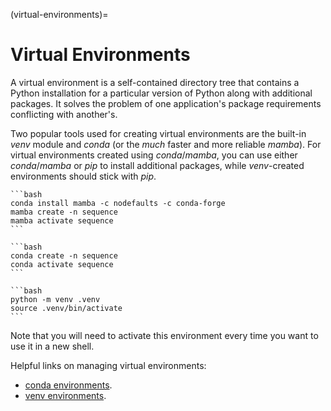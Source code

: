 (virtual-environments)=

# Virtual Environments

A virtual environment is a self-contained directory tree that contains a Python
installation for a particular version of Python along with additional packages.
It solves the problem of one application's package requirements conflicting with
another's.

Two popular tools used for creating virtual environments are the built-in *venv*
module and *conda* (or the *much* faster and more reliable *mamba*). For virtual
environments created using *conda*/*mamba*, you can use either *conda*/*mamba* or
*pip* to install additional packages, while *venv*-created environments should
stick with *pip*.

````{tab} mamba
```bash
conda install mamba -c nodefaults -c conda-forge
mamba create -n sequence
mamba activate sequence
```
````

````{tab} conda
```bash
conda create -n sequence
conda activate sequence
```
````

````{tab} venv
```bash
python -m venv .venv
source .venv/bin/activate
```
````

Note that you will need to activate this environment every time you want to use it
in a new shell.

Helpful links on managing virtual environments:

- [conda environments](https://conda.io/projects/conda/en/latest/user-guide/tasks/manage-environments.html#creating-an-environment-with-commands).
- [venv environments](https://docs.python.org/3/tutorial/venv.html).
